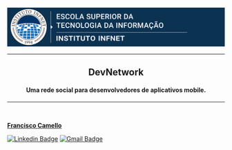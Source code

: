 <p align="center"><img src="https://github.com/franciscocamellon/.netDevelopment_WebASPNETMvcWebAPI/blob/master/assets/infnet-banner.svg" /></p>

---

<p align="center">
<h2 align="center">DevNetwork</h2>
<h4 align="center">Uma rede social para desenvolvedores de aplicativos mobile.</h4>

<!-- ![GitHub Repo stars](https://img.shields.io/github/stars/franciscocamellon/.netDevelopment_BlockProject?style=social)
![GitHub repo size](https://img.shields.io/github/repo-size/franciscocamellon/.netDevelopment_BlockProject)
![GitHub contributors](https://img.shields.io/github/contributors/franciscocamellon/.netDevelopment_BlockProject)
![GitHub last commit (branch)](https://img.shields.io/github/last-commit/franciscocamellon/.netDevelopment_BlockProject/master?label=last%20commit%20on%20master)
![GitHub last commit (branch)](https://img.shields.io/github/last-commit/franciscocamellon/.netDevelopment_BlockProject/tp02?label=last%20commit%20on%20tp02)
![GitHub last commit (branch)](https://img.shields.io/github/last-commit/franciscocamellon/.netDevelopment_BlockProject/tp03?label=last%20commit%20on%20tp03)
![GitHub](https://img.shields.io/github/license/franciscocamellon/.netDevelopment_BlockProject) -->

</p>

<!-- ---
## Curso de Engenharia de Softwares
### Projeto de Bloco - Desenvolvimento .Net -->


---

<a href="https://github.com/franciscocamellon">
 <img style="border-radius:50%;" src="https://avatars.githubusercontent.com/u/38926687?v=4" width="100px;" alt=""/>
 <br /><p>
 <b>Francisco Camello</b></a> 


[![Linkedin Badge](https://img.shields.io/badge/-Francisco-blue?style=flat-square&logo=Linkedin&logoColor=white&link=www.linkedin.com/in/franciscocamellon/)](www.linkedin.com/in/franciscocamellon/)  [![Gmail Badge](https://img.shields.io/badge/-franciscocamellon@gmail.com-c14438?style=flat-square&logo=Gmail&logoColor=white&link=mailto:franciscocamellon@gmail.com)](mailto:franciscocamellon@gmail.com)